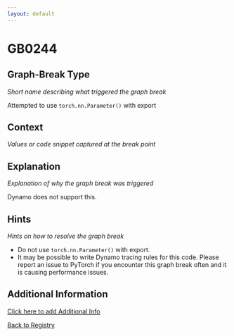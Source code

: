 ```yaml
---
layout: default
---
```

# GB0244

## Graph-Break Type
*Short name describing what triggered the graph break*

Attempted to use `torch.nn.Parameter()` with export

## Context
*Values or code snippet captured at the break point*



## Explanation
*Explanation of why the graph break was triggered*

Dynamo does not support this.

## Hints
*Hints on how to resolve the graph break*

- Do not use `torch.nn.Parameter()` with export.
- It may be possible to write Dynamo tracing rules for this code. Please report an issue to PyTorch if you encounter this graph break often and it is causing performance issues.


## Additional Information

<!-- ADDITIONAL INFORMATION START - Add custom information below this line -->

<!-- ADDITIONAL INFORMATION END -->


[Click here to add Additional Info](https://github.com/pytorch-labs/compile-graph-break-site/edit/main/docs/gb/gb0244.md)

[Back to Registry](../index.html)
